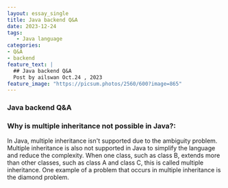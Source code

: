 ```yaml
---
layout: essay_single
title: Java backend Q&A
date: 2023-12-24
tags:
   - Java language
categories:
- Q&A
- backend
feature_text: |
  ## Java backend Q&A
  Post by ailswan Oct.24 , 2023
feature_image: "https://picsum.photos/2560/600?image=865"
---
```


### Java backend Q&A

### **Why is multiple inheritance not possible in Java?**:
 In Java, multiple inheritance isn't supported due to the ambiguity problem. Multiple inheritance is also not supported in Java to simplify the language and reduce the complexity. When one class, such as class B, extends more than other classes, such as class A and class C, this is called multiple inheritance. One example of a problem that occurs in multiple inheritance is the diamond problem.

